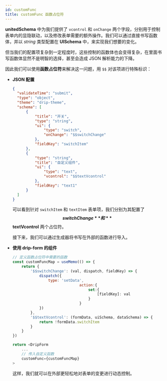 ```yaml
---
id: customFunc
title: customFunc 函数占位符
---
```


**unitedSchema** 中为我们提供了 `vcontrol` 和 `onChange` 两个字段，分别用于控制表单内的显隐联动，以及修改表单需要的额外操作。我们可以通过直接书写函数体，并以 _string_ 类型配置在 **UISchema** 中，来实现我们想要的变化。

但当我们的配置项复杂到一定程度时，这些控制的函数体也会变得复杂，在里面书写函数体显然不是明智的选择，甚至会造成 JSON 解析能力的下降。

因此我们可以使用**函数占位符**来解决这一问题，用 `$$` 对该项进行特殊标识：

- **JSON 配置**

  ```json title="unitedSchema.json" {7,11}
  {
  	"validateTime": "submit",
  	"type": "object",
  	"theme": "drip-theme",
  	"schema": [
  		{
  			"title": "开关",
  			"type": "string",
  			"ui": {
  				"type": "switch",
  				"onChange": "$$switchChange"
  			},
  			"fieldKey": "switchItem"
  		},
  		{
  			"type": "string",
  			"title": "自定义组件",
  			"ui": {
  				"type": "text",
  				"vcontrol": "$$textVcontrol"
  			},
  			"fieldKey": "text1"
  		}
  	]
  }
  ```

  可以看到针对 `switchItem` 和 `textItem` 表单项，我们分别为其配置了 **$$switchChange** 和 **$$textVcontrol** 两个占位符。

  接下来，我们可以通过生成器将书写在外部的函数进行导入。

- **使用 drip-form 的组件**

  ```javascript title="Form.jsx" {4,10}
  // 定义函数占位符中需要的函数
  const customFuncMap = useMemo(() => {
      return {
          '$$switchChange': (val, dispatch, fieldKey) => {
              dispatch({
                  type: 'setData',
  								action:{
  									set:{
  										[fieldKey]: val
  									}
  								}
              })
          },
          '$$textVcontrol': (formData, uiSchema, dataSchema) => {
              return !formData.switchItem
          }
      }
  })

  return <DripForm
      ...
      // 传入自定义函数
      customFunc={customFuncMap}
  >
  ```

  这样，我们就可以在外部更轻松地对表单的变更进行动态控制。
